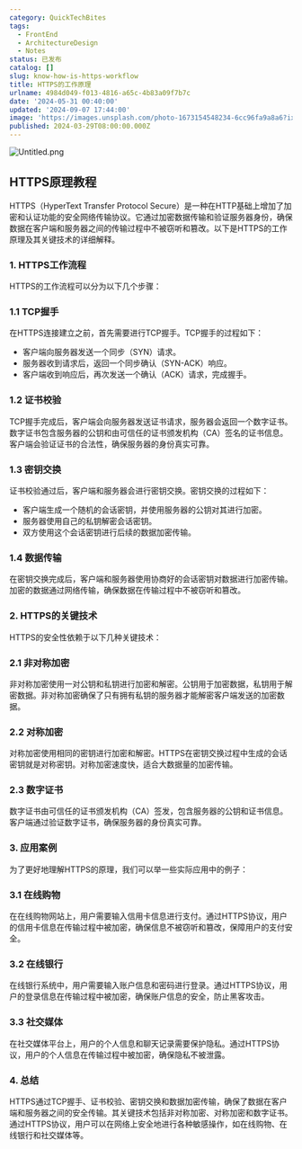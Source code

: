 ```yaml
---
category: QuickTechBites
tags:
  - FrontEnd
  - ArchitectureDesign
  - Notes
status: 已发布
catalog: []
slug: know-how-is-https-workflow
title: HTTPS的工作原理
urlname: 4984d049-f013-4816-a65c-4b83a09f7b7c
date: '2024-05-31 00:40:00'
updated: '2024-09-07 17:44:00'
image: 'https://images.unsplash.com/photo-1673154548234-6cc96fa9a8a6?ixlib=rb-4.0.3&q=85&fm=jpg&crop=entropy&cs=srgb'
published: 2024-03-29T08:00:00.000Z
---
```


![Untitled.png](https://prod-files-secure.s3.us-west-2.amazonaws.com/5d24fe63-e567-4804-86f9-9fdc62e13082/2950c759-0255-4c0a-becc-122aae8c82c0/Untitled.png?X-Amz-Algorithm=AWS4-HMAC-SHA256&X-Amz-Content-Sha256=UNSIGNED-PAYLOAD&X-Amz-Credential=ASIAZI2LB466SH5AFPYB%2F20250226%2Fus-west-2%2Fs3%2Faws4_request&X-Amz-Date=20250226T053827Z&X-Amz-Expires=3600&X-Amz-Security-Token=IQoJb3JpZ2luX2VjEBkaCXVzLXdlc3QtMiJGMEQCIGQc6LfsWXRZVSTr%2By5xfoegnhLYZmvMDnySxArnEoHrAiAEmHuco%2BtVNNsJzJkRnyqIGwUqEEw%2FDeMP8PnKT1ZyJCr%2FAwhREAAaDDYzNzQyMzE4MzgwNSIMRT1BhyTYxjmdJEAfKtwDMp2lAfYk9Pu8SjqFMqZJkXbGonLwUabE7MfVVA0%2BCcMiy25gE18hSWSHLu2QriR2%2FjMxNlMv0fuU6QvN%2BCmqoYEzSZkBpXNESOQGG9E8h5SiU3iWQmM%2BsMzROoERHatGc%2BHtazgUNT9GDYqcksMqRwhaCbM%2FoMramMcR3vCG%2Fsf488z9a1aclybvMXMZIorRz%2BtZIn7fvRRfcW7DLP96KLtFAyIRVRUaZo%2FxdB2qqXRsqgwkLave5O6%2B7lsFnwl79%2FBKn%2FkXwy8jHh13Yi1LEt8hkYR08Ykvn0XkWeXIfJwHvTDe3VmiGuSkojQ%2B5atozH%2FRlHK37Wuri3RpR9XExP7pkIYHroYODykBnycqri%2B9wp%2BtaZB9iABpkuFwubR1JQJyeXWJBV4XFdc%2FyWT5EPXc78OuVBz5B%2F6YcT%2FWFwsDT8elXAOgK%2FDxzJJ34DB8QpvPy680%2BTWn4Sj5AVhWH%2BC4HInieLR4OrYoUTGD9auWtGERaUDLXpGor7fnQ3t8Lv0PVllYS70vnol2TlaV%2BB9bG6i3ZhO%2BH%2F%2Bvxsk%2BuKSJ6sYHY1k6x7tnouc3mDsrch3lAQkmBmoz%2BcQqawKZP4UmLkn8uBqc333l3atWu2ZH8UwLJ08cvw6eUdww%2F7v5vQY6pgHofj%2FBQzURXTM6pfaQUOUX76CSiVHXac2w8qnpg%2FVEK15PzPnUVv3E7GUSS6lScpMTDSzAPJVz7vYAiGpMq4YticdUwTtTnYkRSYUdbBaO78HH6A2w2uX%2BP8esMTEK%2Ft%2BkCYHmlmQe8ujnh6gVCBotzxFEBEQKBN8CTgXo11vVdVkeU6C6EtprweeSBMmmHyxXJnjwfjYfLs7ORjO%2FiEgdwr3%2Bgl%2F6&X-Amz-Signature=a42b6b1b7c2f1b861ee642340422c27b2361dd99d1a53aa97b83f42708990569&X-Amz-SignedHeaders=host&x-id=GetObject)


## HTTPS原理教程


HTTPS（HyperText Transfer Protocol Secure）是一种在HTTP基础上增加了加密和认证功能的安全网络传输协议。它通过加密数据传输和验证服务器身份，确保数据在客户端和服务器之间的传输过程中不被窃听和篡改。以下是HTTPS的工作原理及其关键技术的详细解释。


### 1. HTTPS工作流程


HTTPS的工作流程可以分为以下几个步骤：


### 1.1 TCP握手


在HTTPS连接建立之前，首先需要进行TCP握手。TCP握手的过程如下：

- 客户端向服务器发送一个同步（SYN）请求。
- 服务器收到请求后，返回一个同步确认（SYN-ACK）响应。
- 客户端收到响应后，再次发送一个确认（ACK）请求，完成握手。

### 1.2 证书校验


TCP握手完成后，客户端会向服务器发送证书请求，服务器会返回一个数字证书。数字证书包含服务器的公钥和由可信任的证书颁发机构（CA）签名的证书信息。客户端会验证证书的合法性，确保服务器的身份真实可靠。


### 1.3 密钥交换


证书校验通过后，客户端和服务器会进行密钥交换。密钥交换的过程如下：

- 客户端生成一个随机的会话密钥，并使用服务器的公钥对其进行加密。
- 服务器使用自己的私钥解密会话密钥。
- 双方使用这个会话密钥进行后续的数据加密传输。

### 1.4 数据传输


在密钥交换完成后，客户端和服务器使用协商好的会话密钥对数据进行加密传输。加密的数据通过网络传输，确保数据在传输过程中不被窃听和篡改。


### 2. HTTPS的关键技术


HTTPS的安全性依赖于以下几种关键技术：


### 2.1 非对称加密


非对称加密使用一对公钥和私钥进行加密和解密。公钥用于加密数据，私钥用于解密数据。非对称加密确保了只有拥有私钥的服务器才能解密客户端发送的加密数据。


### 2.2 对称加密


对称加密使用相同的密钥进行加密和解密。HTTPS在密钥交换过程中生成的会话密钥就是对称密钥。对称加密速度快，适合大数据量的加密传输。


### 2.3 数字证书


数字证书由可信任的证书颁发机构（CA）签发，包含服务器的公钥和证书信息。客户端通过验证数字证书，确保服务器的身份真实可靠。


### 3. 应用案例


为了更好地理解HTTPS的原理，我们可以举一些实际应用中的例子：


### 3.1 在线购物


在在线购物网站上，用户需要输入信用卡信息进行支付。通过HTTPS协议，用户的信用卡信息在传输过程中被加密，确保信息不被窃听和篡改，保障用户的支付安全。


### 3.2 在线银行


在线银行系统中，用户需要输入账户信息和密码进行登录。通过HTTPS协议，用户的登录信息在传输过程中被加密，确保账户信息的安全，防止黑客攻击。


### 3.3 社交媒体


在社交媒体平台上，用户的个人信息和聊天记录需要保护隐私。通过HTTPS协议，用户的个人信息在传输过程中被加密，确保隐私不被泄露。


### 4. 总结


HTTPS通过TCP握手、证书校验、密钥交换和数据加密传输，确保了数据在客户端和服务器之间的安全传输。其关键技术包括非对称加密、对称加密和数字证书。通过HTTPS协议，用户可以在网络上安全地进行各种敏感操作，如在线购物、在线银行和社交媒体等。

